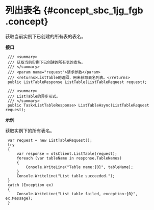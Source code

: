 # 列出表名 {#concept_sbc_1jg_fgb .concept}

获取当前实例下已创建的所有表的表名。

**接口**

```language-csharp
 /// <summary>
 /// 获取当前实例下已创建的所有表的表名。
 /// </summary>
 /// <param name="request">请求参数</param>
 /// <returns>ListTable的返回，用来获取表名列表。</returns>
 public ListTableResponse ListTable(ListTableRequest request);

 /// <summary>
 /// ListTable的异步形式。
 /// </summary>
 public Task<ListTableResponse> ListTableAsync(ListTableRequest request);

```

**示例**

获取实例下的所有表名。

```language-csharp
 var request = new ListTableRequest();
 try
 {
     var response = otsClient.ListTable(request);
     foreach (var tableName in response.TableNames)
     {
         Console.WriteLine("Table name:{0}", tableName);
     }
     Console.Writeline("List table succeeded.");
 }
 catch (Exception ex)
 {
     Console.WriteLine("List table failed, exception:{0}", ex.Message);
 }

```

